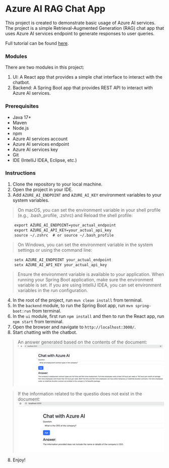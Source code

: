 # Azure AI RAG Chat App

This project is created to demonstrate basic usage of Azure AI services. 
The project is a simple Retrieval-Augmented Generation (RAG) chat app that 
uses Azure AI services endpoint to generate responses to user queries.

Full tutorial can be found [here](https://umutdogan.com/posts/2024-12-17-rag-chat-app-with-azure-ai-studio-spring-boot-react/).

### Modules

There are two modules in this project:
1. UI: A React app that provides a simple chat interface to interact with the chatbot.
2. Backend: A Spring Boot app that provides REST API to interact with Azure AI services.

### Prerequisites
- Java 17+
- Maven
- Node.js
- npm
- Azure AI services account
- Azure AI services endpoint
- Azure AI services key
- Git
- IDE (IntelliJ IDEA, Eclipse, etc.)

### Instructions
1. Clone the repository to your local machine.
2. Open the project in your IDE.
3. Add `AZURE_AI_ENDPOINT` and `AZURE_AI_KEY` environment variables to your system variables. 
> On macOS, you can set the environment variable in your shell profile 
      (e.g., .bash_profile, .zshrc) and Reload the shell profile:
```
    export AZURE_AI_ENDPOINT=your_actual_endpoint
    export AZURE_AI_API_KEY=your_actual_api_key
    source ~/.zshrc  # or source ~/.bash_profile
```
> On Windows, you can set the environment variable in the system settings or using the command line:
```
    setx AZURE_AI_ENDPOINT your_actual_endpoint
    setx AZURE_AI_API_KEY your_actual_api_key    
```
> Ensure the environment variable is available to your application. When running your Spring Boot application, make sure the environment variable is set. If you are using IntelliJ IDEA, you can set environment variables in the run configuration.
4. In the root of the project, run `mvn clean install` from terminal.
5. In the `backend` module, to run the Spring Boot app, run `mvn spring-boot:run` from terminal.
5. In the `ui` module, first run `npm install` and then to run the React app, run `npm start` from terminal.
6. Open the browser and navigate to `http://localhost:3000/`.
7. Start chatting with the chatbot.

> An answer generated based on the contents of the document:
![img.png](img.png)

> If the information related to the questio does not exist in the document:
![img_1.png](img_1.png)

8. Enjoy!